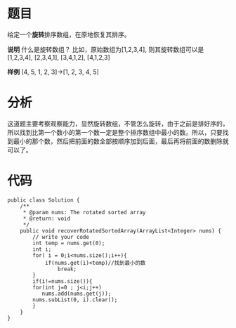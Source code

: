 # 题目
给定一个**旋转**排序数组，在原地恢复其排序。

**说明**
什么是旋转数组？
比如，原始数组为[1,2,3,4], 则其旋转数组可以是[1,2,3,4], [2,3,4,1], [3,4,1,2], [4,1,2,3]

**样例**
[4, 5, 1, 2, 3]->[1, 2, 3, 4, 5]

# 分析
这道题主要考察观察能力，显然旋转数组，不管怎么旋转，由于之前是排好序的，所以找到比第一个数小的第一个数一定是整个排序数组中最小的数。所以，只要找到最小的那个数，然后把前面的数全部按顺序加到后面，最后再将前面的数删除就可以了。

# 代码
```
public class Solution {
    /**
     * @param nums: The rotated sorted array
     * @return: void
     */
    public void recoverRotatedSortedArray(ArrayList<Integer> nums) {
        // write your code
        int temp = nums.get(0);
        int i;
        for( i = 0;i<nums.size();i++){
            if(nums.get(i)<temp)//找到最小的数
                break;
        }
        if(i!=nums.size()){
        for(int j=0 ; j<i;j++)
           nums.add(nums.get(j));
        nums.subList(0, i).clear();
        }
    }
}
```
